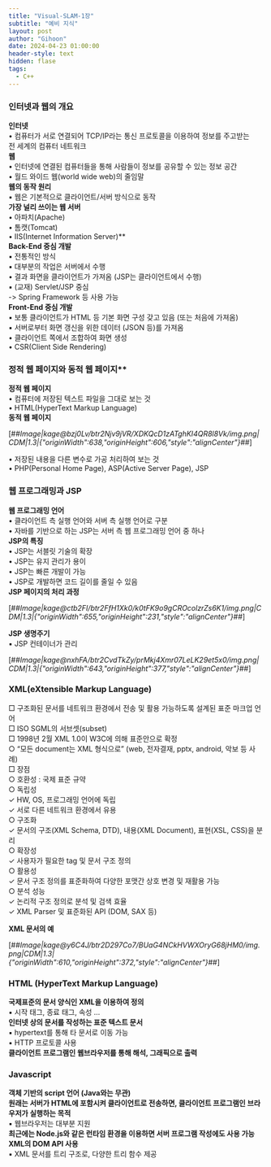 ```yaml
---
title: "Visual-SLAM-1장"
subtitle: "예비 지식"
layout: post
author: "Gihoon"
date: 2024-04-23 01:00:00
header-style: text
hidden: flase
tags:
  - C++
---
```


### 인터넷과 웹의 개요

**인터넷**  
• 컴퓨터가 서로 연결되어 TCP/IP라는 통신 프로토콜을 이용하여 정보를 주고받는  
전 세계의 컴퓨터 네트워크  
**웹**  
• 인터넷에 연결된 컴퓨터들을 통해 사람들이 정보를 공유할 수 있는 정보 공간  
• 월드 와이드 웹(world wide web)의 줄임말  
**웹의 동작 원리**  
▪ 웹은 기본적으로 클라이언트/서버 방식으로 동작  
**가장 널리 쓰이는 웹 서버**  
• 아파치(Apache)  
• 톰캣(Tomcat)  
• IIS(Internet Information Server)\*\*  
**Back-End 중심 개발**  
▪ 전통적인 방식  
▪ 대부분의 작업은 서버에서 수행  
• 결과 화면을 클라이언트가 가져옴 (JSP는 클라이언트에서 수행)  
▪ (교재) Servlet/JSP 중심  
\-> Spring Framework 등 사용 가능  
**Front-End 중심 개발**  
▪ 보통 클라이언트가 HTML 등 기본 화면 구성 갖고 있음 (또는 처음에 가져옴)  
▪ 서버로부터 화면 갱신을 위한 데이터 (JSON 등)를 가져옴  
• 클라이언트 쪽에서 조합하여 화면 생성  
• CSR(Client Side Rendering)

### 정적 웹 페이지와 동적 웹 페이지\*\*

**정적 웹 페이지**  
• 컴퓨터에 저장된 텍스트 파일을 그대로 보는 것  
• HTML(HyperText Markup Language)  
**동적 웹 페이지**

[##_Image|kage@bzj0Lv/btr2Njv9jVR/XDKQcD1zATghKI4QR8l8Vk/img.png|CDM|1.3|{"originWidth":638,"originHeight":606,"style":"alignCenter"}_##]

• 저장된 내용을 다른 변수로 가공 처리하여 보는 것  
• PHP(Personal Home Page), ASP(Active Server Page), JSP

### 웹 프로그래밍과 JSP

**웹 프로그래밍 언어**  
• 클라이언트 측 실행 언어와 서버 측 실행 언어로 구분  
• 자바를 기반으로 하는 JSP는 서버 측 웹 프로그래밍 언어 중 하나  
**JSP의 특징**  
• JSP는 서블릿 기술의 확장  
• JSP는 유지 관리가 용이  
• JSP는 빠른 개발이 가능  
• JSP로 개발하면 코드 길이를 줄일 수 있음  
**JSP 페이지의 처리 과정**

[##_Image|kage@ctb2FI/btr2FfH1Xk0/k0tFK9o9gCROcolzrZs6K1/img.png|CDM|1.3|{"originWidth":655,"originHeight":231,"style":"alignCenter"}_##]

**JSP 생명주기**  
▪ JSP 컨테이너가 관리

[##_Image|kage@nxhFA/btr2CvdTkZy/prMkj4Xmr07LeLK29et5x0/img.png|CDM|1.3|{"originWidth":643,"originHeight":377,"style":"alignCenter"}_##]

### XML(eXtensible Markup Language)

□ 구조화된 문서를 네트워크 환경에서 전송 및 활용 가능하도록 설계된 표준 마크업 언어  
□ ISO SGML의 서브셋(subset)  
□ 1998년 2월 XML 1.0이 W3C에 의해 표준안으로 확정  
○ “모든 document는 XML 형식으로” (web, 전자결재, pptx, android, 악보 등 사례)  
□ 장점  
○ 호환성 : 국제 표준 규약  
○ 독립성  
✓ HW, OS, 프로그래밍 언어에 독립  
✓ 서로 다른 네트워크 환경에서 유용  
○ 구조화  
✓ 문서의 구조(XML Schema, DTD), 내용(XML Document), 표현(XSL, CSS)을 분리  
○ 확장성  
✓ 사용자가 필요한 tag 및 문서 구조 정의  
○ 활용성  
✓ 문서 구조 정의를 표준화하여 다양한 포맷간 상호 변경 및 재활용 가능  
○ 분석 성능  
✓ 논리적 구조 정의로 분석 및 검색 효율  
✓ XML Parser 및 표준화된 API (DOM, SAX 등)

**XML 문서의 예**

[##_Image|kage@y6C4J/btr2D297Co7/BUaG4NCkHVWXOryG68jHM0/img.png|CDM|1.3|{"originWidth":610,"originHeight":372,"style":"alignCenter"}_##]

### HTML (HyperText Markup Language)

**국제표준의 문서 양식인 XML을 이용하여 정의**  
▪ 시작 태그, 종료 태그, 속성 …  
**인터넷 상의 문서를 작성하는 표준 텍스트 문서**  
▪ hypertext를 통해 타 문서로 이동 가능  
▪ HTTP 프로토콜 사용  
**클라이언트 프로그램인 웹브라우저를 통해 해석, 그래픽으로 출력**

### Javascript

**객체 기반의 script 언어 (Java와는 무관)**  
**원래는 서버가 HTML에 포함시켜 클라이언트로 전송하면, 클라이언트 프로그램인 브라우저가 실행하는 목적**  
▪ 웹브라우저는 대부분 지원  
**최근에는 Node.js와 같은 런타임 환경을 이용하면 서버 프로그램 작성에도 사용 가능**  
**XML의 DOM API 사용**  
▪ XML 문서를 트리 구조로, 다양한 트리 함수 제공
